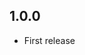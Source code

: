 <!-- https://developers.home-assistant.io/docs/add-ons/presentation#keeping-a-changelog -->

## 1.0.0

- First release
